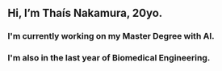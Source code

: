## Hi, I’m Thaís Nakamura, 20yo.
### I'm currently working on my Master Degree with AI.
### I'm also in the last year of Biomedical Engineering.

<!---
thsnkmr/thsnkmr is a ✨ special ✨ repository because its `README.md` (this file) appears on your GitHub profile.
You can click the Preview link to take a look at your changes.
--->
